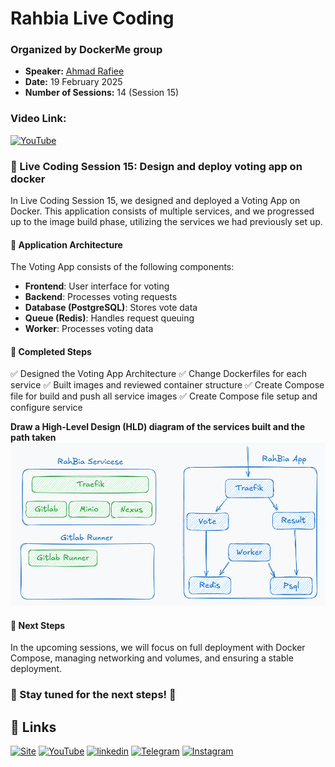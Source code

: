 
# Rahbia Live Coding
### Organized by DockerMe group
  - **Speaker:** [Ahmad Rafiee](https://www.linkedin.com/in/ahmad-rafiee)
  - **Date:** 19 February 2025
  - **Number of Sessions:** 14 (Session 15)

### Video Link:
[![YouTube](http://i.ytimg.com/vi/3CY96uLSwJU/hqdefault.jpg)](https://www.youtube.com/live/3CY96uLSwJU)

### 🔴 Live Coding Session 15: Design and deploy voting app on docker

In Live Coding Session 15, we designed and deployed a Voting App on Docker. This application consists of multiple services, and we progressed up to the image build phase, utilizing the services we had previously set up.

#### 📌 Application Architecture
The Voting App consists of the following components:

  - **Frontend**: User interface for voting
  - **Backend**: Processes voting requests
  - **Database (PostgreSQL)**: Stores vote data
  - **Queue (Redis)**: Handles request queuing
  - **Worker**: Processes voting data

#### 🚀 Completed Steps
✅ Designed the Voting App Architecture
✅ Change Dockerfiles for each service
✅ Built images and reviewed container structure
✅ Create Compose file for build and push all service images
✅ Create Compose file setup and configure service

**Draw a High-Level Design (HLD) diagram of the services built and the path taken**
![HLD](../images/RahBia-App-V1.png)

#### 📌 Next Steps
In the upcoming sessions, we will focus on full deployment with Docker Compose, managing networking and volumes, and ensuring a stable deployment.

### 📢 Stay tuned for the next steps! 🚀


## 🔗 Links
[![Site](https://img.shields.io/badge/Dockerme.ir-0A66C2?style=for-the-badge&logo=docker&logoColor=white)](https://dockerme.ir/)
[![YouTube](https://img.shields.io/badge/youtube-FF0000?style=for-the-badge&logo=youtube&logoColor=white)](https://youtube.com/@dockerme)
[![linkedin](https://img.shields.io/badge/linkedin-0A66C2?style=for-the-badge&logo=linkedin&logoColor=white)](https://www.linkedin.com/in/ahmad-rafiee/)
[![Telegram](https://img.shields.io/badge/telegram-0A66C2?style=for-the-badge&logo=telegram&logoColor=white)](https://t.me/dockerme)
[![Instagram](https://img.shields.io/badge/instagram-FF0000?style=for-the-badge&logo=instagram&logoColor=white)](https://instagram.com/dockerme)